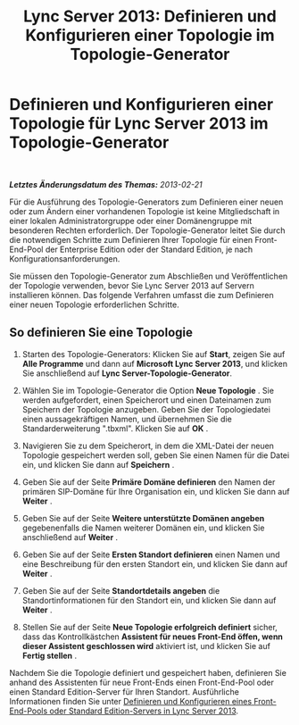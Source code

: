 ﻿---
title: 'Lync Server 2013: Definieren und Konfigurieren einer Topologie im Topologie-Generator'
TOCTitle: Definieren und Konfigurieren einer Topologie im Topologie-Generator
ms:assetid: 99231ff5-1c21-432b-ad65-8675fcd484f9
ms:mtpsurl: https://technet.microsoft.com/de-de/library/Gg398788(v=OCS.15)
ms:contentKeyID: 49294849
ms.date: 05/19/2016
mtps_version: v=OCS.15
ms.translationtype: HT
---

# Definieren und Konfigurieren einer Topologie für Lync Server 2013 im Topologie-Generator

 

_**Letztes Änderungsdatum des Themas:** 2013-02-21_

Für die Ausführung des Topologie-Generators zum Definieren einer neuen oder zum Ändern einer vorhandenen Topologie ist keine Mitgliedschaft in einer lokalen Administratorgruppe oder einer Domänengruppe mit besonderen Rechten erforderlich. Der Topologie-Generator leitet Sie durch die notwendigen Schritte zum Definieren Ihrer Topologie für einen Front-End-Pool der Enterprise Edition oder der Standard Edition, je nach Konfigurationsanforderungen.

Sie müssen den Topologie-Generator zum Abschließen und Veröffentlichen der Topologie verwenden, bevor Sie Lync Server 2013 auf Servern installieren können. Das folgende Verfahren umfasst die zum Definieren einer neuen Topologie erforderlichen Schritte.

## So definieren Sie eine Topologie

1.  Starten des Topologie-Generators: Klicken Sie auf **Start**, zeigen Sie auf **Alle Programme** und dann auf **Microsoft Lync Server 2013**, und klicken Sie anschließend auf **Lync Server-Topologie-Generator**.

2.  Wählen Sie im Topologie-Generator die Option **Neue Topologie** . Sie werden aufgefordert, einen Speicherort und einen Dateinamen zum Speichern der Topologie anzugeben. Geben Sie der Topologiedatei einen aussagekräftigen Namen, und übernehmen Sie die Standarderweiterung ".tbxml". Klicken Sie auf **OK** .

3.  Navigieren Sie zu dem Speicherort, in dem die XML-Datei der neuen Topologie gespeichert werden soll, geben Sie einen Namen für die Datei ein, und klicken Sie dann auf **Speichern** .

4.  Geben Sie auf der Seite **Primäre Domäne definieren** den Namen der primären SIP-Domäne für Ihre Organisation ein, und klicken Sie dann auf **Weiter** .

5.  Geben Sie auf der Seite **Weitere unterstützte Domänen angeben** gegebenenfalls die Namen weiterer Domänen ein, und klicken Sie anschließend auf **Weiter** .

6.  Geben Sie auf der Seite **Ersten Standort definieren** einen Namen und eine Beschreibung für den ersten Standort ein, und klicken Sie dann auf **Weiter** .

7.  Geben Sie auf der Seite **Standortdetails angeben** die Standortinformationen für den Standort ein, und klicken Sie dann auf **Weiter** .

8.  Stellen Sie auf der Seite **Neue Topologie erfolgreich definiert** sicher, dass das Kontrollkästchen **Assistent für neues Front-End öffen, wenn dieser Assistent geschlossen wird** aktiviert ist, und klicken Sie auf **Fertig stellen** .

Nachdem Sie die Topologie definiert und gespeichert haben, definieren Sie anhand des Assistenten für neue Front-Ends einen Front-End-Pool oder einen Standard Edition-Server für Ihren Standort. Ausführliche Informationen finden Sie unter [Definieren und Konfigurieren eines Front-End-Pools oder Standard Edition-Servers in Lync Server 2013](lync-server-2013-define-and-configure-a-front-end-pool-or-standard-edition-server.md).

